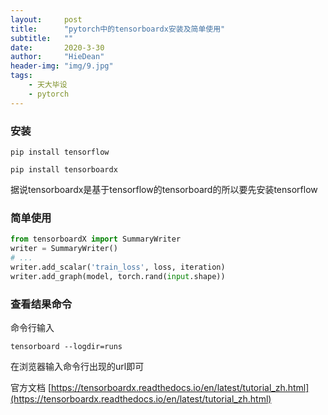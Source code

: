 ```yaml
---
layout:     post
title:      "pytorch中的tensorboardx安装及简单使用"
subtitle:   ""
date:       2020-3-30
author:     "HieDean"
header-img: "img/9.jpg"
tags:
    - 天大毕设
    - pytorch
---
```

### 安装
`pip install tensorflow`

`pip install tensorboardx`

据说tensorboardx是基于tensorflow的tensorboard的所以要先安装tensorflow

### 简单使用
```python
from tensorboardX import SummaryWriter   
writer = SummaryWriter()
# ...
writer.add_scalar('train_loss', loss, iteration)
writer.add_graph(model, torch.rand(input.shape))
```

### 查看结果命令
命令行输入

`tensorboard --logdir=runs`

在浏览器输入命令行出现的url即可

官方文档
[https://tensorboardx.readthedocs.io/en/latest/tutorial_zh.html](https://tensorboardx.readthedocs.io/en/latest/tutorial_zh.html)
